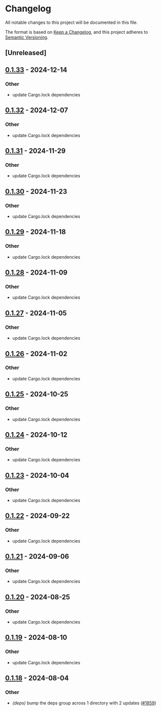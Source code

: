 # Changelog
All notable changes to this project will be documented in this file.

The format is based on [Keep a Changelog](https://keepachangelog.com/en/1.0.0/),
and this project adheres to [Semantic Versioning](https://semver.org/spec/v2.0.0.html).

## [Unreleased]

## [0.1.33](https://github.com/cargo-bins/cargo-binstall/compare/detect-targets-v0.1.32...detect-targets-v0.1.33) - 2024-12-14

### Other

- update Cargo.lock dependencies

## [0.1.32](https://github.com/cargo-bins/cargo-binstall/compare/detect-targets-v0.1.31...detect-targets-v0.1.32) - 2024-12-07

### Other

- update Cargo.lock dependencies

## [0.1.31](https://github.com/cargo-bins/cargo-binstall/compare/detect-targets-v0.1.30...detect-targets-v0.1.31) - 2024-11-29

### Other

- update Cargo.lock dependencies

## [0.1.30](https://github.com/cargo-bins/cargo-binstall/compare/detect-targets-v0.1.29...detect-targets-v0.1.30) - 2024-11-23

### Other

- update Cargo.lock dependencies

## [0.1.29](https://github.com/cargo-bins/cargo-binstall/compare/detect-targets-v0.1.28...detect-targets-v0.1.29) - 2024-11-18

### Other

- update Cargo.lock dependencies

## [0.1.28](https://github.com/cargo-bins/cargo-binstall/compare/detect-targets-v0.1.27...detect-targets-v0.1.28) - 2024-11-09

### Other

- update Cargo.lock dependencies

## [0.1.27](https://github.com/cargo-bins/cargo-binstall/compare/detect-targets-v0.1.26...detect-targets-v0.1.27) - 2024-11-05

### Other

- update Cargo.lock dependencies

## [0.1.26](https://github.com/cargo-bins/cargo-binstall/compare/detect-targets-v0.1.25...detect-targets-v0.1.26) - 2024-11-02

### Other

- update Cargo.lock dependencies

## [0.1.25](https://github.com/cargo-bins/cargo-binstall/compare/detect-targets-v0.1.24...detect-targets-v0.1.25) - 2024-10-25

### Other

- update Cargo.lock dependencies

## [0.1.24](https://github.com/cargo-bins/cargo-binstall/compare/detect-targets-v0.1.23...detect-targets-v0.1.24) - 2024-10-12

### Other

- update Cargo.lock dependencies

## [0.1.23](https://github.com/cargo-bins/cargo-binstall/compare/detect-targets-v0.1.22...detect-targets-v0.1.23) - 2024-10-04

### Other

- update Cargo.lock dependencies

## [0.1.22](https://github.com/cargo-bins/cargo-binstall/compare/detect-targets-v0.1.21...detect-targets-v0.1.22) - 2024-09-22

### Other

- update Cargo.lock dependencies

## [0.1.21](https://github.com/cargo-bins/cargo-binstall/compare/detect-targets-v0.1.20...detect-targets-v0.1.21) - 2024-09-06

### Other
- update Cargo.lock dependencies

## [0.1.20](https://github.com/cargo-bins/cargo-binstall/compare/detect-targets-v0.1.19...detect-targets-v0.1.20) - 2024-08-25

### Other
- update Cargo.lock dependencies

## [0.1.19](https://github.com/cargo-bins/cargo-binstall/compare/detect-targets-v0.1.18...detect-targets-v0.1.19) - 2024-08-10

### Other
- update Cargo.lock dependencies

## [0.1.18](https://github.com/cargo-bins/cargo-binstall/compare/detect-targets-v0.1.17...detect-targets-v0.1.18) - 2024-08-04

### Other
- *(deps)* bump the deps group across 1 directory with 2 updates ([#1859](https://github.com/cargo-bins/cargo-binstall/pull/1859))
